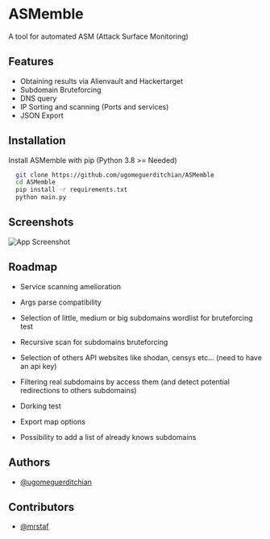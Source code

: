
# ASMemble

A tool for automated ASM (Attack Surface Monitoring)



## Features

- Obtaining results via Alienvault and Hackertarget
- Subdomain Bruteforcing
- DNS query
- IP Sorting and scanning (Ports and services)
- JSON Export



## Installation

Install ASMemble with pip
(Python 3.8 >= Needed)

```bash
  git clone https://github.com/ugomeguerditchian/ASMemble
  cd ASMemble
  pip install -r requirements.txt
  python main.py
```
    
## Screenshots

![App Screenshot](https://via.placeholder.com/468x300?text=App+Screenshot+Here)


## Roadmap

- Service scanning amelioration

- Args parse compatibility

- Selection of little, medium or big subdomains wordlist for bruteforcing test

- Recursive scan for subdomains bruteforcing

- Selection of others API websites like shodan, censys etc... (need to have an api key)

- Filtering real subdomains by access them (and detect potential redirections to others subdomains)

- Dorking test

- Export map options

- Possibility to add a list of already knows subdomains



## Authors

- [@ugomeguerditchian](https://github.com/ugomeguerditchian)

## Contributors

- [@mrstaf](https://github.com/MrStaf/MrStaf)

